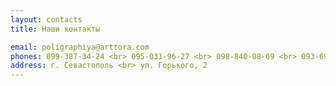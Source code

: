 ```yaml
---
layout: contacts
title: Наши контакты

email: poligraphiya@arttora.com
phones: 099-387-34-24 <br> 095-031-96-27 <br> 098-840-08-69 <br> 093-690-93-36
address: г. Севастополь <br> ул. Горького, 2
---
```



